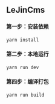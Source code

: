 ## LeJinCms

#### 第一步：安装依赖
```
yarn install
```

#### 第二步：本地运行
```
yarn run dev
```

#### 第四步：编译打包
```
yarn run build
```

